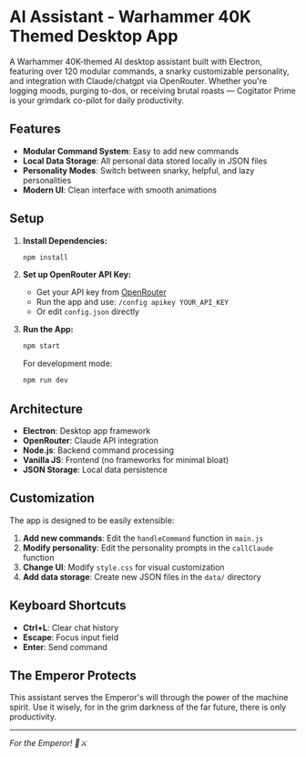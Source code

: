 # AI Assistant - Warhammer 40K Themed Desktop App

A Warhammer 40K-themed AI desktop assistant built with Electron, featuring over 120 modular commands, a snarky customizable personality, and integration with Claude/chatgpt via OpenRouter. Whether you're logging moods, purging to-dos, or receiving brutal roasts — Cogitator Prime is your grimdark co-pilot for daily productivity.

## Features

- **Modular Command System**: Easy to add new commands
- **Local Data Storage**: All personal data stored locally in JSON files
- **Personality Modes**: Switch between snarky, helpful, and lazy personalities
- **Modern UI**: Clean interface with smooth animations

## Setup

1. **Install Dependencies:**
   ```bash
   npm install
   ```

2. **Set up OpenRouter API Key:**
   - Get your API key from [OpenRouter](https://openrouter.ai/)
   - Run the app and use: `/config apikey YOUR_API_KEY`
   - Or edit `config.json` directly

3. **Run the App:**
   ```bash
   npm start
   ```

   For development mode:
   ```bash
   npm run dev
   ```


## Architecture

- **Electron**: Desktop app framework
- **OpenRouter**: Claude API integration
- **Node.js**: Backend command processing
- **Vanilla JS**: Frontend (no frameworks for minimal bloat)
- **JSON Storage**: Local data persistence

## Customization

The app is designed to be easily extensible:

1. **Add new commands**: Edit the `handleCommand` function in `main.js`
2. **Modify personality**: Edit the personality prompts in the `callClaude` function
3. **Change UI**: Modify `style.css` for visual customization
4. **Add data storage**: Create new JSON files in the `data/` directory

## Keyboard Shortcuts

- **Ctrl+L**: Clear chat history
- **Escape**: Focus input field
- **Enter**: Send command

## The Emperor Protects

This assistant serves the Emperor's will through the power of the machine spirit. Use it wisely, for in the grim darkness of the far future, there is only productivity.

---

*For the Emperor! 🤖⚔️*
